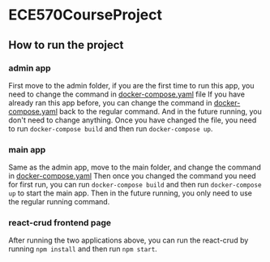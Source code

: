 # ECE570CourseProject
## How to run the project
### admin app
First move to the admin folder, if you are the first time to run this app, you need to change the command in [docker-compose.yaml](https://github.com/YuchenGan1997/ECE570CourseProject/blob/main/python-microservices/admin/docker-compose.yml) file
If you have already ran this app before, you can change the command in [docker-compose.yaml](https://github.com/YuchenGan1997/ECE570CourseProject/blob/main/python-microservices/admin/docker-compose.yml) back to the regular command. 
And in the future running, you don't need to change anything.
Once you have changed the file, you need to run `docker-compose build` and then run `docker-compose up`.
### main app
Same as the admin app, move to the main folder, and change the command in [docker-compose.yaml](https://github.com/YuchenGan1997/ECE570CourseProject/blob/main/python-microservices/main/docker-compose.yml)
Then once you changed the command you need for first run, you can run `docker-compose build` and then run `docker-compose up` to start the main app. Then in the future running, you only need to use the regular 
running command.
### react-crud frontend page
After running the two applications above, you can run the react-crud by running `npm install` and then run `npm start`.


